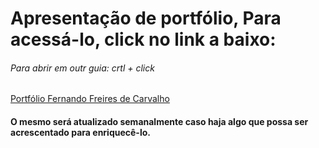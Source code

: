 # Apresentação de portfólio, Para acessá-lo, click no link a baixo:
###### Para abrir em outr guia: crtl + click

[Portfólio Fernando Freires de Carvalho](https://fernando-freires.github.io/)
#### O mesmo será atualizado semanalmente caso haja algo que possa ser acrescentado para enriquecê-lo.

